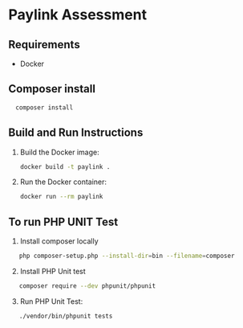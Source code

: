 # Paylink Assessment

## Requirements
- Docker

## Composer install
 ```sh
   composer install
   ```

## Build and Run Instructions
1. Build the Docker image:
   ```sh
   docker build -t paylink .
   ```

2. Run the Docker container:
   ```sh
   docker run --rm paylink
   ```
## To run PHP UNIT Test
1. Install composer locally
```sh
   php composer-setup.php --install-dir=bin --filename=composer
   ```

2. Install PHP Unit test
```sh
   composer require --dev phpunit/phpunit
   ```

3. Run PHP Unit Test:
```sh
   ./vendor/bin/phpunit tests
   ```

